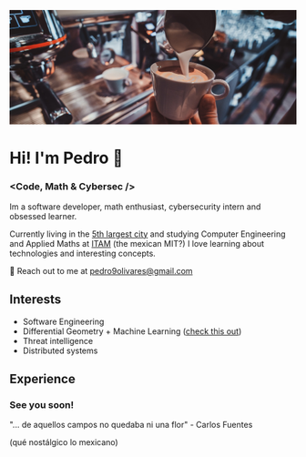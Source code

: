 ![cafecito](https://github.com/pedro9olivares/pedro9olivares/blob/main/imgs/coffee-coffee.jpg?raw=true)
# Hi! I'm Pedro 👋
### <Code, Math & Cybersec />
Im a software developer, math enthusiast, cybersecurity intern and obsessed learner.

Currently living in the [5th largest city](https://en.wikipedia.org/wiki/Mexico_City) and studying Computer Engineering and Applied Maths at [ITAM](https://www.itam.mx/) (the mexican MIT?) I love learning about technologies and interesting concepts.

📧 Reach out to me at pedro9olivares@gmail.com

## Interests
- Software Engineering
- Differential Geometry + Machine Learning ([check this out](https://metacademy.org/roadmaps/rgrosse/dgml))
- Threat intelligence
- Distributed systems
  
## Experience 

### See you soon!
"... de aquellos campos no quedaba ni una flor" - Carlos Fuentes

(qué nostálgico lo mexicano)
